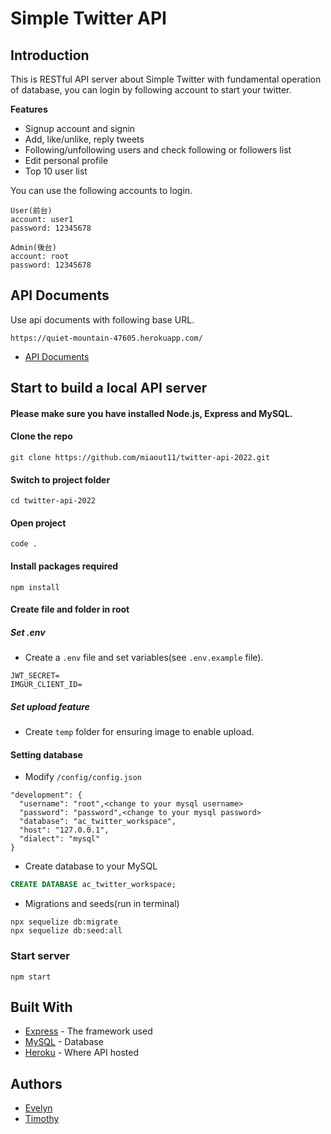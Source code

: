 # Simple Twitter API

## Introduction

This is RESTful API server about Simple Twitter with fundamental operation of database, you can login by following account to start your twitter.

**Features**

- Signup account and signin
- Add, like/unlike, reply tweets
- Following/unfollowing users and check following or followers list
- Edit personal profile
- Top 10 user list

You can use the following accounts to login.

```
User(前台)
account: user1
password: 12345678

Admin(後台)
account: root
password: 12345678
```

## API Documents

Use api documents with following base URL.

```
https://quiet-mountain-47605.herokuapp.com/
```

- [API Documents](https://gabby-chimpanzee-de2.notion.site/API-Documents-8fbcef78100c4d3ebde095c3031a0856)

## Start to build a local API server

#### Please make sure you have installed Node.js, Express and MySQL.

#### Clone the repo

```
git clone https://github.com/miaout11/twitter-api-2022.git
```

#### Switch to project folder

```
cd twitter-api-2022
```

#### Open project

```
code .
```

#### Install packages required

```
npm install
```

#### Create file and folder in root

##### Set .env

- Create a `.env` file and set variables(see `.env.example` file).

```
JWT_SECRET=
IMGUR_CLIENT_ID=
```

##### Set upload feature

- Create `temp` folder for ensuring image to enable upload.

#### Setting database

- Modify `/config/config.json`

```
"development": {
  "username": "root",<change to your mysql username>
  "password": "password",<change to your mysql password>
  "database": "ac_twitter_workspace",
  "host": "127.0.0.1",
  "dialect": "mysql"
}
```

- Create database to your MySQL

```SQL
CREATE DATABASE ac_twitter_workspace;
```

- Migrations and seeds(run in terminal)

```
npx sequelize db:migrate
npx sequelize db:seed:all
```

### Start server

```
npm start
```

## Built With

- [Express](https://expressjs.com/) - The framework used
- [MySQL](https://www.mysql.com/) - Database
- [Heroku](https://www.heroku.com/platform) - Where API hosted

## Authors

- [Evelyn](https://github.com/miaout11)
- [Timothy](https://github.com/Coli-co)
